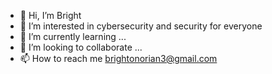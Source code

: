 - 👋 Hi, I’m Bright
- 👀 I’m interested in cybersecurity and security for everyone
- 🌱 I’m currently learning ...
- 💞️ I’m looking to collaborate ...
- 📫 How to reach me brightonorian3@gmail.com 

<!---
onyx49/onyx49 is a ✨ special ✨ repository because its `README.md` (this file) appears on your GitHub profile.
You can click the Preview link to take a look at your changes.
--->
